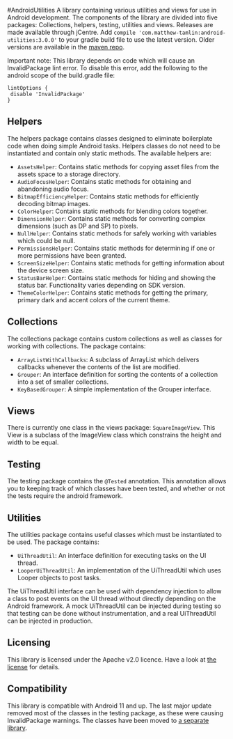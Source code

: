 #AndroidUtilities
A library containing various utilities and views for use in Android development. The components of the library are divided into five packages: Collections, helpers, testing, utilities and views. Releases are made available through jCentre. Add `compile 'com.matthew-tamlin:android-utilities:3.0.0'` to your gradle build file to use the latest version. Older versions are available in the [maven repo](https://bintray.com/matthewtamlin/maven/AndroidUtilities/view).

Important note: This library depends on code which will cause an InvalidPackage lint error. To disable this error, add the following to the android scope of the build.gradle file:

```
lintOptions {
 disable 'InvalidPackage'
}
 ```
 
## Helpers
The helpers package contains classes designed to eliminate boilerplate code when doing simple Android tasks. Helpers classes do not need to be instantiated and contain only static methods. The available helpers are:
- `AssetsHelper`: Contains static methods for copying asset files from the assets space to a storage directory.
- `AudioFocusHelper`: Contains static methods for obtaining and abandoning audio focus.
- `BitmapEfficiencyHelper`: Contains static methods for efficiently decoding bitmap images.
- `ColorHelper`: Contains static methods for blending colors together.
- `DimensionHelper`: Contains static methods for converting complex dimensions (such as DP and SP) to pixels.
- `NullHelper`: Contains static methods for safely working with variables which could be null.
- `PermissionsHelper`: Contains static methods for determining if one or more permissions have been granted. 
- `ScreenSizeHelper`: Contains static methods for getting information about the device screen size.
- `StatusBarHelper`: Contains static methods for hiding and showing the status bar. Functionality varies depending on SDK version.
- `ThemeColorHelper`: Contains static methods for getting the primary, primary dark and accent colors of the current theme.

## Collections
The collections package contains custom collections as well as classes for working with collections. The package contains:
 - `ArrayListWithCallbacks`: A subclass of ArrayList which delivers callbacks whenever the contents of the list are modified.
 - `Grouper`: An interface definition for sorting the contents of a collection into a set of smaller collections.
 - `KeyBasedGrouper`: A simple implementation of the Grouper interface.
 
## Views
There is currently one class in the views package: `SquareImageView`. This View is a subclass of the ImageView class which constrains the height and width to be equal.

## Testing
The testing package contains the `@Tested` annotation. This annotation allows you to keeping track of which classes have been tested, and whether or not the tests require the android framework.

## Utilities
The utilities package contains useful classes which must be instantiated to be used. The package contains:
- `UiThreadUtil`: An interface definition for executing tasks on the UI thread.
- `LooperUiThreadUtil`: An implementation of the UiThreadUtil which uses Looper objects to post tasks.

The UiThreadUtil interface can be used with dependency injection to allow a class to post events on the UI thread without directly depending on the Android framework. A mock UiThreadUtil can be injected during testing so that testing can be done without instrumentation, and a real UiThreadUtil can be injected in production.

## Licensing
This library is licensed under the Apache v2.0 licence. Have a look at [the license](LICENSE) for details.

## Compatibility
This library is compatible with Android 11 and up. The last major update removed most of the classes in the testing package, as these were causing InvalidPackage warnings. The classes have been moved to [a separate library](https://github.com/MatthewTamlin/AndroidTestingTools).
